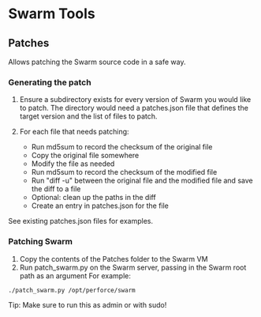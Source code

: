# Swarm Tools

## Patches

Allows patching the Swarm source code in a safe way.

### Generating the patch

1. Ensure a subdirectory exists for every version of Swarm you would like to patch.
   The directory would need a patches.json file that defines the target version
   and the list of files to patch.

2. For each file that needs patching:
   - Run md5sum to record the checksum of the original file
   - Copy the original file somewhere
   - Modify the file as needed
   - Run md5sum to record the checksum of the modified file
   - Run "diff -u" between the original file and the modified file and save the diff to a file
   - Optional: clean up the paths in the diff
   - Create an entry in patches.json for the file

See existing patches.json files for examples.

### Patching Swarm

1. Copy the contents of the Patches folder to the Swarm VM
2. Run patch_swarm.py on the Swarm server, passing in the Swarm root path as an argument
   For example:
  ```
  ./patch_swarm.py /opt/perforce/swarm
  ```
  
  Tip: Make sure to run this as admin or with sudo!
